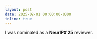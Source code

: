 ```yaml
---
layout: post
date: 2025-02-01 00:00:00-0000
inline: true
---
```


I was nominated as a **NeurIPS'25** reviewer.
